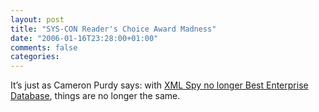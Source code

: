 ```yaml
---
layout: post
title: "SYS-CON Reader's Choice Award Madness"
date: "2006-01-16T23:28:00+01:00"
comments: false
categories: 
---
```


<p>It&#8217;s just as Cameron Purdy says: with <a href="http://jroller.com/page/cpurdy?entry=xml_spy_no_longer_the" title="XML Spy no longer the Best Enterprise Database?">XML Spy no longer Best Enterprise Database</a>, things are no longer the same.</p>


